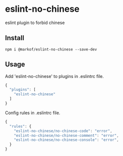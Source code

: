 # eslint-no-chinese
eslint plugin to forbid chinese

## Install
```
npm i @markof/eslint-no-chinese --save-dev
```

## Usage
Add 'eslint-no-chinese' to plugins in .eslintrc file.
```javascript
{
  "plugins": [
    "eslint-no-chinese"
  ]
}
```

Config rules in .eslintrc file.
```javascript
{
  "rules": {
    "eslint-no-chinese/no-chinese-code": "error",
    "eslint-no-chinese/no-chinese-comment": "error",
    "eslint-no-chinese/no-chinese-console": "error",
  }
}
```
